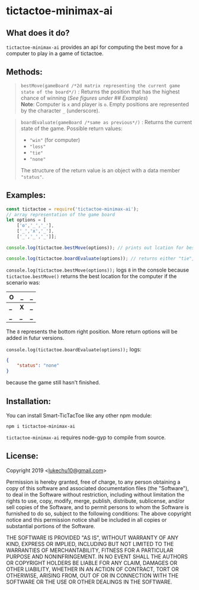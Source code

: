 # tictactoe-minimax-ai

## What does it do?

`tictactoe-minimax-ai` provides an api for computing the best move for a computer to play in a game of tictactoe.

## Methods:
>`bestMove(gameBoard /*2d matrix representing the current game state of the board*/)` : Returns the position that has the highest chance of winning (*See figures under ## Examples*)<br>**Note**: Computer is `x` and player is `o`. Empty positions are represented by the character `_` (underscore).

>`boardEvaluate(gameBoard /*same as previous*/)` : Returns the current state of the game. Possible return values:
> - `"win"` (for computer)
>- `"loss"`
>- `"tie"`
>- `"none"`
>
> The structure of the return value is an object with a data member `"status"`.
## Examples:

```javascript
const tictactoe = require('tictactoe-minimax-ai');
// array representation of the game board
let options = [
    ['o','_','_'],
    ['_','x','_'],
    ['_','_','_']];
    
console.log(tictactoe.bestMove(options)); // prints out lcation for best move

console.log(tictactoe.boardEvaluate(options)); // returns either "tie", "win", "loss", "none". Expected "none"
```

`console.log(tictactoe.bestMove(options));` logs `8` in the console because `tictactoe.bestMove()` returns the best location for the computer if the scenario was:

  O  |  _  |  _
-----|-----|-----
**_**|**X**|**_**
**_**|**_**   |**_**

The `8` represents the bottom right position. More return options will be added in futur versions.

`console.log(tictactoe.boardEvaluate(options));` logs:
```json
{
    "status": "none"
}
```
because the game still hasn't finished.

## Installation:

You can install Smart-TicTacToe like any other npm module:
```
npm i tictactoe-minimax-ai
```

`tictactoe-minimax-ai` requires node-gyp to compile from source.

## License:

Copyright 2019 <[lukechu10@gmail.com](mailto:lukechu10@gmail.com)>

Permission is hereby granted, free of charge, to any person obtaining a copy of this software and associated documentation files (the "Software"), to deal in the Software without restriction, including without limitation the rights to use, copy, modify, merge, publish, distribute, sublicense, and/or sell copies of the Software, and to permit persons to whom the Software is furnished to do so, subject to the following conditions:
The above copyright notice and this permission notice shall be included in all copies or substantial portions of the Software.

THE SOFTWARE IS PROVIDED "AS IS", WITHOUT WARRANTY OF ANY KIND, EXPRESS OR IMPLIED, INCLUDING BUT NOT LIMITED TO THE WARRANTIES OF MERCHANTABILITY, FITNESS FOR A PARTICULAR PURPOSE AND NONINFRINGEMENT. IN NO EVENT SHALL THE AUTHORS OR COPYRIGHT HOLDERS BE LIABLE FOR ANY CLAIM, DAMAGES OR OTHER LIABILITY, WHETHER IN AN ACTION OF CONTRACT, TORT OR OTHERWISE, ARISING FROM, OUT OF OR IN CONNECTION WITH THE SOFTWARE OR THE USE OR OTHER DEALINGS IN THE SOFTWARE.
